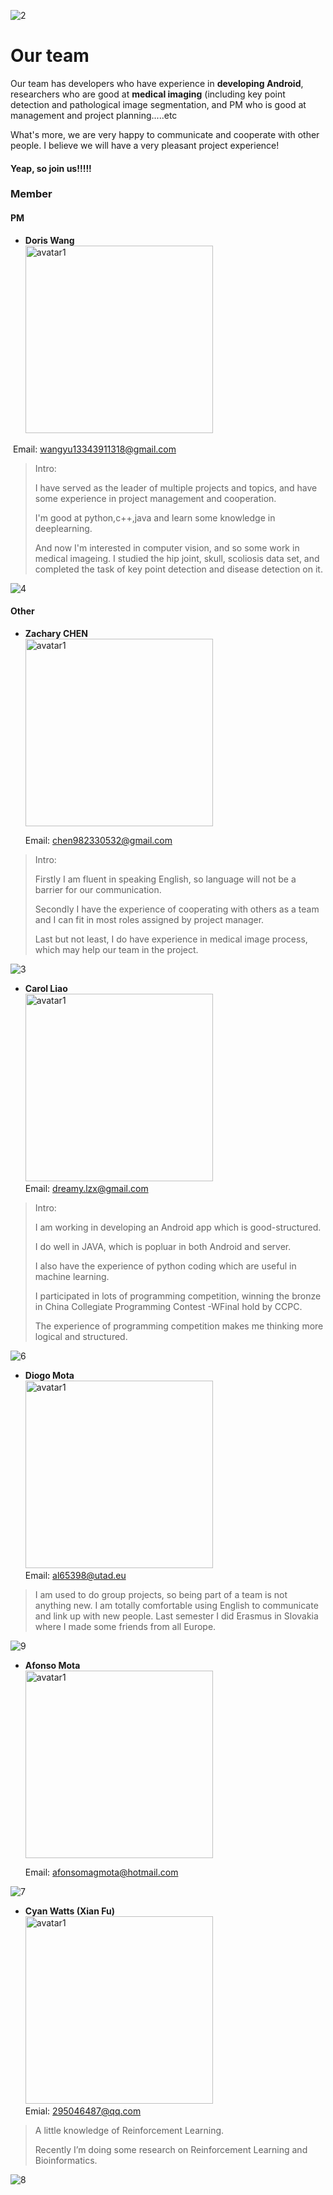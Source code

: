 ![2](img/gantt.png)



# Our team 

Our team has developers who have experience in **developing Android**, researchers who are good at **medical imaging** (including key point detection and pathological image segmentation, and PM who is good at  management and project planning.....etc

 What's more, we are very happy to  communicate and cooperate with other people. I believe we will have a very pleasant project experience!

#### Yeap, so  join us!!!!!

### **Member**

#### PM

- **Doris Wang**
<br/><img src="/img/avatar/Doris%20Wang.jpg" height="300" alt="avatar1"/><br/>

​		Email: wangyu13343911318@gmail.com 

> Intro: 
>
> I have served as the leader of multiple projects and topics, and have  some experience in project management and cooperation.
>
> I'm good at python,c++,java and learn some knowledge in deeplearning.
>
> And now I'm interested in computer vision, and so some work in medical imageing. I studied the hip joint, skull, scoliosis data set, and completed the task of key point detection and disease detection on it.

![4](img/4.png)




#### Other

- **Zachary CHEN**
<br/><img src="img/avatar/Zachary CHEN.jpg" height="300" alt="avatar1"/><br/>

  Email: chen982330532@gmail.com

  

> Intro: 
>
> Firstly I am fluent in speaking English, so language will not be a barrier for our communication.
>
> Secondly I have the experience of cooperating with others as a team and I can fit in most roles assigned by project manager.
>
> Last but not least, I do have experience in medical image process, which may help our team in the project.

![3](img/3.png)


- **Carol Liao**
<br/><img src="/img/avatar/Carol Liao.png" height="300" alt="avatar1"/><br/>
  Email: dreamy.lzx@gmail.com



> Intro: 
>
> I am working in developing an Android app which is good-structured.
>
> I do well in JAVA, which is popluar in both Android and server.
>
> I also have the experience of python coding which are useful in machine learning.
>
> I participated in lots of programming competition, winning the bronze in China Collegiate Programming Contest -WFinal hold by CCPC.
>
> The experience of programming competition makes me thinking more logical and structured.

![6](img/6.png)

- **Diogo Mota**
<br/><img src="img/avatar/Diogo Mota.jpg" height="300" alt="avatar1"/><br/>
  Email: al65398@utad.eu
> I am used to do group projects, so being part of a team is not anything new.
> I am totally comfortable using English to communicate and link up with new people. Last
> semester I did Erasmus in Slovakia where I made some friends from all Europe.

![9](img/9.png)



- **Afonso Mota**
<br/><img src="img/avatar/Afonso Mota.jpg" height="300" alt="avatar1"/><br/>

  Email: afonsomagmota@hotmail.com



![7](img/7.png)

- **Cyan Watts (Xian Fu)**
<br/><img src="/img/avatar/Cyan Fu.jpg" height="300" alt="avatar1"/><br/>
  Emial: 295046487@qq.com

> A little knowledge of Reinforcement Learning.
>
> Recently I’m doing some research on Reinforcement Learning and Bioinformatics.



![8](img/8.png)


